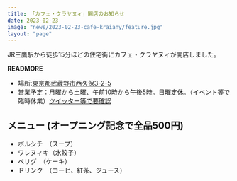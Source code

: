 ```yaml
---
title: 「カフェ・クラヤヌィ」開店のお知らせ
date: 2023-02-23
image: "news/2023-02-23-cafe-kraiany/feature.jpg"
layout: "page"
---
```


JR三鷹駅から徒歩15分ほどの住宅街にカフェ・クラヤヌィが開店しました。

__READMORE__

* 場所:<a href="https://goo.gl/maps/98aMcfCh4xkufVYL7" target=_blank>東京都武蔵野市西久保3-2-5</a>
* 営業予定：月曜から土曜、午前10時から午後5時。日曜定休。（イベント等で臨時休業）<a href="https://twitter.com/npo_kraiany" target=_blank>ツイッター等で要確認</a>

## メニュー (オープニング記念で全品500円)

* ボルシチ　（スープ）
* ワレヌィキ（水餃子）
* ペリグ　（ケーキ）
* ドリンク　（コーヒ、紅茶、ジュース）
